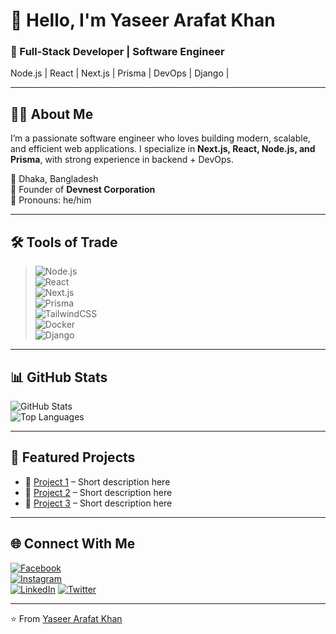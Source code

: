 # 👋 Hello, I'm Yaseer Arafat Khan  

### 🚀 Full-Stack Developer | Software Engineer  
Node.js | React | Next.js | Prisma | DevOps | Django | 

---

## 🧑‍💻 About Me
I’m a passionate software engineer who loves building modern, scalable, and efficient web applications. I specialize in **Next.js, React, Node.js, and Prisma**, with strong experience in backend + DevOps.  

📍 Dhaka, Bangladesh  
💼 Founder of **Devnest Corporation**  
📝 Pronouns: he/him  

---


## 🛠 Tools of Trade  

> ![Node.js](https://img.shields.io/badge/Node.js-43853D?style=for-the-badge&logo=node-dot-js&logoColor=white)  
> ![React](https://img.shields.io/badge/React-20232A?style=for-the-badge&logo=react&logoColor=61DAFB)  
> ![Next.js](https://img.shields.io/badge/Next.js-000000?style=for-the-badge&logo=nextdotjs&logoColor=white)  
> ![Prisma](https://img.shields.io/badge/Prisma-2D3748?style=for-the-badge&logo=prisma&logoColor=white)  
> ![TailwindCSS](https://img.shields.io/badge/TailwindCSS-38B2AC?style=for-the-badge&logo=tailwind-css&logoColor=white)  
> ![Docker](https://img.shields.io/badge/Docker-2496ED?style=for-the-badge&logo=docker&logoColor=white)  
> ![Django](https://img.shields.io/badge/Django-092E20?style=for-the-badge&logo=django&logoColor=white)



---

## 📊 GitHub Stats
![GitHub Stats](https://github-readme-stats.vercel.app/api?username=Yaseer123&show_icons=true&theme=radical)  
![Top Languages](https://github-readme-stats.vercel.app/api/top-langs/?username=Yaseer123&layout=compact&theme=radical)  

---

## 📌 Featured Projects
- 🔗 [Project 1](https://github.com/Yaseer123/project1) – Short description here  
- 🔗 [Project 2](https://github.com/Yaseer123/project2) – Short description here  
- 🔗 [Project 3](https://github.com/Yaseer123/project3) – Short description here  

---

## 🌐 Connect With Me
[![Facebook](https://img.shields.io/badge/Facebook-%231877F2.svg?&logo=facebook&logoColor=white)](https://www.facebook.com/people/Devnest/61568374242196/)  
[![Instagram](https://img.shields.io/badge/Instagram-%23E4405F.svg?&logo=instagram&logoColor=white)](https://www.instagram.com/_devnest_)  
[![LinkedIn](https://img.shields.io/badge/LinkedIn-%230077B5.svg?&logo=linkedin&logoColor=white)]([https://linkedin.com/in/yourprofile](https://www.linkedin.com/company/devnest-agency))  
[![Twitter](https://img.shields.io/badge/Twitter-%231DA1F2.svg?&logo=twitter&logoColor=white)]([https://twitter.com/yourprofile](https://x.com/_Devnest_))  

---

⭐️ From [Yaseer Arafat Khan](https://github.com/Yaseer123)
